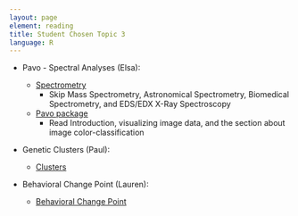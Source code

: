 ```yaml
---
layout: page
element: reading
title: Student Chosen Topic 3
language: R
---
```


* Pavo - Spectral Analyses (Elsa):

  * [Spectrometry](https://www.atascientific.com.au/spectrometry/)
    - Skip Mass Spectrometry, Astronomical Spectrometry, Biomedical Spectrometry, and EDS/EDX X-Ray Spectroscopy
  * [Pavo package](http://rafaelmaia.net/pavo/articles/pavo.html)
    - Read Introduction, visualizing image data, and the section about image color-classification

* Genetic Clusters (Paul):

  * [Clusters](http://adegenet.r-forge.r-project.org/files/tutorial-dapc.pdf)

* Behavioral Change Point (Lauren):

  * [Behavioral Change Point](https://cran.r-project.org/web/packages/bcpa/vignettes/bcpa.pdf)
